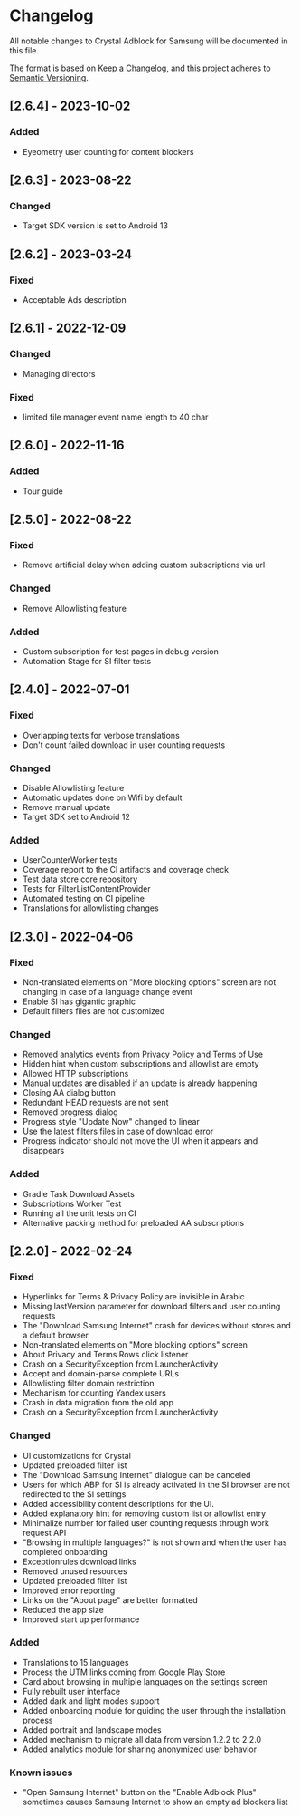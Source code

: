 # Changelog
All notable changes to Crystal Adblock for Samsung will be documented in this file.

The format is based on [Keep a Changelog](https://keepachangelog.com/en/1.0.0/),
and this project adheres to [Semantic Versioning](https://semver.org/spec/v2.0.0.html).

## [2.6.4] - 2023-10-02
### Added
- Eyeometry user counting for content blockers

## [2.6.3] - 2023-08-22
### Changed
- Target SDK version is set to Android 13

## [2.6.2] - 2023-03-24
### Fixed
- Acceptable Ads description

## [2.6.1] - 2022-12-09
### Changed
- Managing directors

### Fixed
- limited file manager event name length to 40 char

## [2.6.0] - 2022-11-16
### Added
- Tour guide

## [2.5.0] - 2022-08-22
### Fixed
- Remove artificial delay when adding custom subscriptions via url

### Changed
- Remove Allowlisting feature

### Added
- Custom subscription for test pages in debug version
- Automation Stage for SI filter tests

## [2.4.0] - 2022-07-01
### Fixed
- Overlapping texts for verbose translations
- Don't count failed download in user counting requests

### Changed
- Disable Allowlisting feature 
- Automatic updates done on Wifi by default
- Remove manual update
- Target SDK set to Android 12

### Added
- UserCounterWorker tests
- Coverage report to the CI artifacts and coverage check
- Test data store core repository
- Tests for FilterListContentProvider
- Automated testing on CI pipeline
- Translations for allowlisting changes

## [2.3.0] - 2022-04-06
### Fixed
- Non-translated elements on "More blocking options" screen are not changing in case of a language change event
- Enable SI has gigantic graphic
- Default filters files are not customized

### Changed
- Removed analytics events from Privacy Policy and Terms of Use
- Hidden hint when custom subscriptions and allowlist are empty
- Allowed HTTP subscriptions
- Manual updates are disabled if an update is already happening
- Closing AA dialog button
- Redundant HEAD requests are not sent
- Removed progress dialog
- Progress style "Update Now" changed to linear
- Use the latest filters files in case of download error
- Progress indicator should not move the UI when it appears and disappears

### Added
- Gradle Task Download Assets
- Subscriptions Worker Test
- Running all the unit tests on CI
- Alternative packing method for preloaded AA subscriptions

## [2.2.0] - 2022-02-24
### Fixed
- Hyperlinks for Terms & Privacy Policy are invisible in Arabic
- Missing lastVersion parameter for download filters and user counting requests
- The "Download Samsung Internet" crash for devices without stores and a default browser
- Non-translated elements on "More blocking options" screen
- About Privacy and Terms Rows click listener
- Crash on a SecurityException from LauncherActivity
- Accept and domain-parse complete URLs
- Allowlisting filter domain restriction
- Mechanism for counting Yandex users
- Crash in data migration from the old app
- Crash on a SecurityException from LauncherActivity

### Changed
- UI customizations for Crystal
- Updated preloaded filter list
- The "Download Samsung Internet" dialogue can be canceled
- Users for which ABP for SI is already activated in the SI browser are not redirected to the SI settings
- Added accessibility content descriptions for the UI.
- Added explanatory hint for removing custom list or allowlist entry
- Minimalize number for failed user counting requests through work request API
- "Browsing in multiple languages?" is not shown and when the user has completed onboarding
- Exceptionrules download links
- Removed unused resources
- Updated preloaded filter list
- Improved error reporting
- Links on the "About page" are better formatted
- Reduced the app size
- Improved start up performance

### Added
- Translations to 15 languages
- Process the UTM links coming from Google Play Store
- Card about browsing in multiple languages on the settings screen
- Fully rebuilt user interface
- Added dark and light modes support
- Added onboarding module for guiding the user through the installation process
- Added portrait and landscape modes
- Added mechanism to migrate all data from version 1.2.2 to 2.2.0
- Added analytics module for sharing anonymized user behavior

### Known issues
- "Open Samsung Internet" button on the "Enable Adblock Plus" sometimes causes Samsung Internet to show an empty ad blockers list
